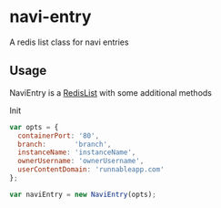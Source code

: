 # navi-entry
A redis list class for navi entries

## Usage
NaviEntry is a [RedisList](https://github.com/tjmehta/redis-types#lists) with some additional methods

Init
```js
var opts = {
  containerPort: '80',
  branch:       'branch',
  instanceName: 'instanceName',
  ownerUsername: 'ownerUsername',
  userContentDomain: 'runnableapp.com'
};

var naviEntry = new NaviEntry(opts);
```
